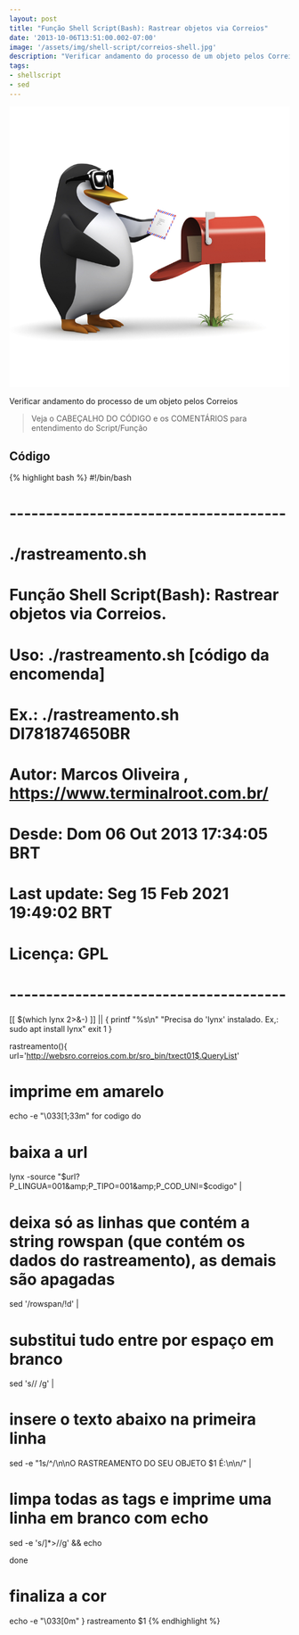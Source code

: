 ```yaml
---
layout: post
title: "Função Shell Script(Bash): Rastrear objetos via Correios"
date: '2013-10-06T13:51:00.002-07:00'
image: '/assets/img/shell-script/correios-shell.jpg'
description: "Verificar andamento do processo de um objeto pelos Correios"
tags:
- shellscript
- sed
---
```


![Função Shell Script(Bash): Rastrear objetos via Correios](/assets/img/shell-script/correios-shell.jpg "Função Shell Script(Bash): Rastrear objetos via Correios")

Verificar andamento do processo de um objeto pelos Correios

> Veja o CABEÇALHO DO CÓDIGO  e os COMENTÁRIOS para entendimento do Script/Função

## Código

{% highlight bash %}
#!/bin/bash
# --------------------------------------
# ./rastreamento.sh
#
# Função Shell Script(Bash): Rastrear objetos via Correios.
#
# Uso: ./rastreamento.sh [código da encomenda]
#
# Ex.: ./rastreamento.sh DI781874650BR
#
# Autor: Marcos Oliveira , https://www.terminalroot.com.br/
# Desde: Dom 06 Out 2013 17:34:05 BRT
# Last update: Seg 15 Feb 2021 19:49:02 BRT
# Licença: GPL
# --------------------------------------

[[ $(which lynx 2>&-) ]] || {
  printf "%s\n" "Precisa do 'lynx' instalado. Ex,: sudo apt install lynx"
  exit 1
}

rastreamento(){
url='http://websro.correios.com.br/sro_bin/txect01$.QueryList'
# imprime em amarelo
echo -e "\033[1;33m"
for codigo
 do
  # baixa a url
  lynx -source "$url?P_LINGUA=001&amp;P_TIPO=001&amp;P_COD_UNI=$codigo" |

  # deixa só as linhas que contém a string rowspan (que contém os dados do rastreamento), as demais são apagadas
  sed '/rowspan/!d' |

  # substitui tudo entre  por espaço em branco
  sed 's// /g' |

  # insere o texto abaixo na primeira linha
  sed -e "1s/^/\n\nO RASTREAMENTO DO SEU OBJETO $1 É:\n\n/" |

  # limpa todas as tags e imprime uma linha em branco com echo
  sed -e 's/]*>//g' && echo


 done

# finaliza a cor
echo -e "\033[0m"
}
rastreamento $1
{% endhighlight %}

<script async src="https://pagead2.googlesyndication.com/pagead/js/adsbygoogle.js"></script>

<!-- Informat -->
<ins class="adsbygoogle"
 style="display:block"
 data-ad-client="ca-pub-2838251107855362"
 data-ad-slot="2327980059"
 data-ad-format="auto"
 data-full-width-responsive="true"></ins>

<script>
(adsbygoogle = window.adsbygoogle || []).push({});
</script>



